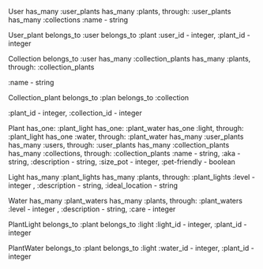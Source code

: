 User
  has_many :user_plants
  has_many :plants, through: :user_plants
  has_many :collections
  :name - string

User_plant
  belongs_to :user
  belongs_to :plant
  :user_id - integer, :plant_id - integer
  

Collection
  belongs_to :user
  has_many :collection_plants
  has_many :plants, through: :collection_plants

  :name - string

Collection_plant
  belongs_to :plan
  belongs_to :collection

  :plant_id - integer, :collection_id - integer

Plant
  has_one: :plant_light
  has_one: :plant_water
  has_one :light, through: :plant_light
  has_one :water, through: :plant_water
  has_many :user_plants
  has_many :users, through: :user_plants
  has_many :collection_plants
  has_many :collections, through: :collection_plants
  :name - string, :aka - string, :description - string, :size_pot - integer, :pet-friendly - boolean

Light
  has_many :plant_lights
  has_many :plants, through: :plant_lights
  :level - integer , :description - string, :ideal_location - string

Water
  has_many :plant_waters
  has_many :plants, through: :plant_waters
  :level - integer , :description - string, :care - integer

PlantLight
  belongs_to :plant
  belongs_to :light
  :light_id - integer, :plant_id - integer

PlantWater
  belongs_to :plant
  belongs_to :light
  :water_id - integer, :plant_id - integer
